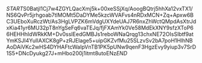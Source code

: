 $START$S0Batjl1Cj7w4ZGYLQacXmj5k+00xeSSjXq/AoogBQtrj5hhXa12vxTX1/NS6QvPr5jrhgoab7tlMOMt5DaDYMe5kzcWVAFvs4nRDxMCN+Zq+Apxw6BC3UEboXuRczWt/As3HgLVPZK6mVdgUXYdeUAJ7R6nxZhWctQMpdAsXtrJdxKia41yr6MU32pT8nYgSeFq6vaTEJq/fjFXAmYk0Ve58MdEkXNY9sfzXToP66HEHHhIdWRkKM+Dv0ssIEedGMBJs1reboWNaQrqg13chxNE72OIsSIbtf9atYmKSJI4YuIIAXCK8gP+zRJElage5+uipGKZvfMu25SLzvSv2bA7poH1HlhNBAoDAiVKc2wHS4DYHAFtcWaIpVnTB1PK5pUNw9qenF3HgzEvy9yiup3v7SrD1S5+DNcDyukg27J+mHbo200j1itmt8utoENz$END$